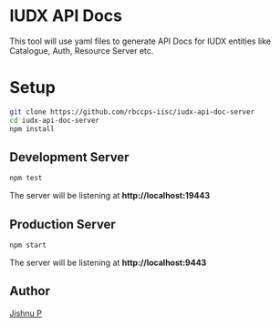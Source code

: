 
# IUDX API Docs

This tool will use yaml files to generate API Docs for IUDX entities like Catalogue, Auth, Resource Server etc.


# Setup
```bash
git clone https://github.com/rbccps-iisc/iudx-api-doc-server
cd iudx-api-doc-server
npm install
```
## Development Server
```bash
npm test
```
The server will be listening at **http://localhost:19443**
## Production Server
```bash
npm start
```
The server will be listening at **http://localhost:9443**

## Author
[Jishnu P](https://jishnujayakumar.github.io)
